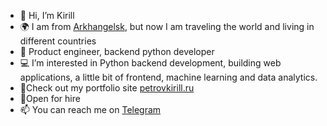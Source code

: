- 👋 Hi, I’m Kirill
- 🌍 I am from [Arkhangelsk](https://maps.app.goo.gl/W7zDLxPJnEnCorNP7), but now I am traveling the world and living in different countries
- 💼 Product engineer, backend python developer
- 💻 I’m interested in Python backend development, building web applications, a little bit of frontend, machine learning and data analytics.
- 🔗Check out my portfolio site [petrovkirill.ru](https://petrovkirill.ru/)
- 🤝Open for hire
- 📫 You can reach me on [Telegram](https://t.me/KirillPetrov27)

<!---
PetrovKV/PetrovKV is a ✨ special ✨ repository because its `README.md` (this file) appears on your GitHub profile.
You can click the Preview link to take a look at your changes.
--->
